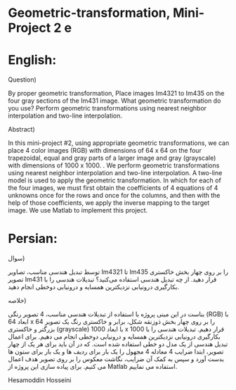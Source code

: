 # Geometric-transformation, Mini-Project 2 e


# English:

Question)

By proper geometric transformation, Place images Im4321 to Im435 on the four gray sections of the Im431 image. What geometric transformation do you use? Perform geometric transformations using nearest neighbor interpolation and two-line interpolation.


Abstract)

In this mini-project #2, using appropriate geometric transformations, we can place 4 color images (RGB) with dimensions of 64 x 64 on the four trapezoidal, equal and gray parts of a larger image and gray (grayscale) with dimensions of 1000 x 1000. . We perform geometric transformations using nearest neighbor interpolation and two-line interpolation. A two-line model is used to apply the geometric transformation. In which for each of the four images, we must first obtain the coefficients of 4 equations of 4 unknowns once for the rows and once for the columns, and then with the help of those coefficients, we apply the inverse mapping to the target image. We use Matlab to implement this project.


# Persian:

سوال)

توسط تبدیل هندسی مناسب، تصاویر Im4321 تا Im435 را بر روی چهار بخش خاکستری تصویر Im431 قرار دهید. از چه تبدیل هندسی استفاده می‌کنید؟ تبدیلات هندسی را با بکارگیری درونیابی نزدیکترین همسایه و درونیابی دوخطی انجام دهید.

خلاصه)

بناست در این مینی پروژه با استفاده از تبدیلات هندسی مناسب، 4 تصویر رنگی (RGB) با ابعاد 64 x 64 را بر روی چهار بخش ذوزنقه شکل، برابر و خاکستری رنگ یک تصویر بزرگتر و خاکستری (grayscale) با ابعاد 1000 x 1000 قرار دهیم. تبدیلات هندسی را با بکارگیری درونیابی نزدیکترین همسایه و درونیابی دوخطی انجام می دهیم. برای اعمال تبدیل هندسی از یک مدل دو خطی استفاده شده است. که در آن باید برای هر یک از چهار تصویر، ابتدا ضرایب 4 معادله 4 مجهول را یک بار برای ردیف ها و یک بار برای ستون ها بدست آورد و سپس به کمک آن ضرایب، نگاشت معکوس را بر روی تصویر هدف اعمال می کنیم. برای پیاده سازی این پروژه از Matlab استفاده می نماییم.


Hesamoddin Hosseini

